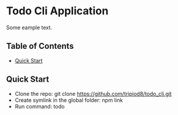 # Todo Cli Application

Some eample text.


## Table of Contents

- [Quick Start](#quick-start)


## Quick Start

- Clone the repo: git clone https://github.com/tripiod8/todo_cli.git
- Create symlink in the global folder: npm link
- Run command: todo

